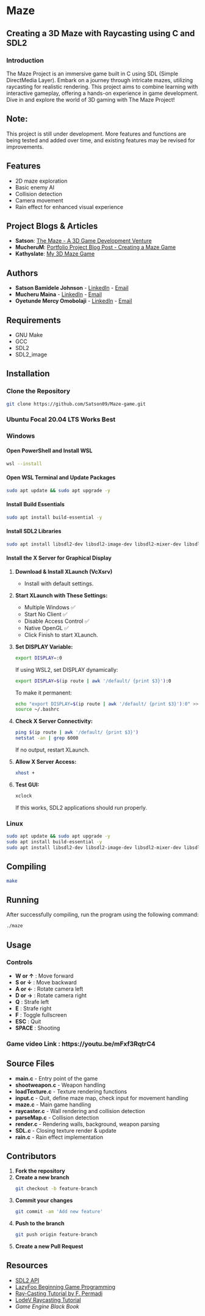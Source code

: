 # Maze

## Creating a 3D Maze with Raycasting using C and SDL2

### Introduction
The Maze Project is an immersive game built in C using SDL (Simple DirectMedia Layer). Embark on a journey through intricate mazes, utilizing raycasting for realistic rendering. This project aims to combine learning with interactive gameplay, offering a hands-on experience in game development. Dive in and explore the world of 3D gaming with The Maze Project!

## Note: 
This project is still under development. More features and functions are being tested and added over time, and existing features may be revised for improvements.

## Features
- 2D maze exploration
- Basic enemy AI
- Collision detection
- Camera movement
- Rain effect for enhanced visual experience

## Project Blogs & Articles
- **Satson**: [The Maze - A 3D Game Development Venture](https://medium.com/@satsunjohnson/the-maze-a-3d-game-development-venture-ef4396136283)
- **MucheruM**: [Portfolio Project Blog Post - Creating a Maze Game](https://www.linkedin.com/pulse/portfolio-project-blog-post-creating-maze-game-peter-mucheru-eij0f)
- **Kathyslate**: [My 3D Maze Game](https://www.linkedin.com/pulse/my-3d-maze-game-oyetunde-mercy-ok65f)

## Authors
- **Satson Bamidele Johnson** - [LinkedIn](https://www.linkedin.com/in/satson-johnson-03b253153/) - [Email](mailto:satsunjohnson@gmail.com)
- **Mucheru Maina** - [LinkedIn](https://www.linkedin.com/in/peter-mucheru-heru/) - [Email](mailto:petermucheru420@gmail.com)
- **Oyetunde Mercy Omobolaji** - [LinkedIn](https://www.linkedin.com/in/oyetunde-mercy-44b186292?trk=contact-info) - [Email](mailto:mercyoyetunde98@gmail.com)

## Requirements
- GNU Make
- GCC
- SDL2
- SDL2_image

## Installation
### Clone the Repository
```bash
git clone https://github.com/Satson09/Maze-game.git
```

### Ubuntu Focal 20.04 LTS Works Best

### Windows
#### Open PowerShell and Install WSL
```bash
wsl --install
```

#### Open WSL Terminal and Update Packages
```bash
sudo apt update && sudo apt upgrade -y
```

#### Install Build Essentials
```bash
sudo apt install build-essential -y
```

#### Install SDL2 Libraries
```bash
sudo apt install libsdl2-dev libsdl2-image-dev libsdl2-mixer-dev libsdl2-ttf-dev -y
```

#### Install the X Server for Graphical Display
1. **Download & Install XLaunch (VcXsrv)**
   - Install with default settings.

2. **Start XLaunch with These Settings:**
   - Multiple Windows ✅
   - Start No Client ✅
   - Disable Access Control ✅
   - Native OpenGL ✅
   - Click Finish to start XLaunch.

3. **Set DISPLAY Variable:**
   ```bash
   export DISPLAY=:0
   ```
   If using WSL2, set DISPLAY dynamically:
   ```bash
   export DISPLAY=$(ip route | awk '/default/ {print $3}'):0
   ```
   To make it permanent:
   ```bash
   echo "export DISPLAY=$(ip route | awk '/default/ {print $3}'):0" >> ~/.bashrc
   source ~/.bashrc
   ```

4. **Check X Server Connectivity:**
   ```bash
   ping $(ip route | awk '/default/ {print $3}')
   netstat -an | grep 6000
   ```
   If no output, restart XLaunch.

5. **Allow X Server Access:**
   ```bash
   xhost +
   ```

6. **Test GUI:**
   ```bash
   xclock
   ```
   If this works, SDL2 applications should run properly.

### Linux
```bash
sudo apt update && sudo apt upgrade -y
sudo apt install build-essential -y
sudo apt install libsdl2-dev libsdl2-image-dev libsdl2-mixer-dev libsdl2-ttf-dev -y
```

## Compiling
```bash
make
```

## Running
After successfully compiling, run the program using the following command:
```bash
./maze
```

## Usage
### Controls
- **W or ↑** : Move forward
- **S or ↓** : Move backward
- **A or ←** : Rotate camera left
- **D or →** : Rotate camera right
- **Q** : Strafe left
- **E** : Strafe right
- **F** : Toggle fullscreen
- **ESC** : Quit
- **SPACE** : Shooting

<h3> Game video Link : https://youtu.be/mFxf3RqtrC4 </h3>

## Source Files
- **main.c** - Entry point of the game
- **shootweapon.c** - Weapon handling
- **loadTexture.c** - Texture rendering functions
- **input.c** - Quit, define maze map, check input for movement handling
- **maze.c** - Main game handling
- **raycaster.c** - Wall rendering and collision detection
- **parseMap.c** - Collision detection
- **render.c** - Rendering walls, background, weapon parsing
- **SDL.c** - Closing texture render & update
- **rain.c** - Rain effect implementation

## Contributors
1. **Fork the repository**
2. **Create a new branch**
   ```bash
   git checkout -b feature-branch
   ```
3. **Commit your changes**
   ```bash
   git commit -am 'Add new feature'
   ```
4. **Push to the branch**
   ```bash
   git push origin feature-branch
   ```
5. **Create a new Pull Request**

## Resources
- [SDL2 API](https://wiki.libsdl.org/FrontPage)
- [LazyFoo Beginning Game Programming](http://lazyfoo.net/tutorials/SDL/index.php)
- [Ray-Casting Tutorial by F. Permadi](https://permadi.com/1996/05/ray-casting-tutorial-table-of-contents/)
- [LodeV Raycasting Tutorial](https://lodev.org/cgtutor/raycasting.html)
- *Game Engine Black Book*

